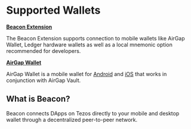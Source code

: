 # Supported Wallets

**[Beacon Extension](https://chrome.google.com/webstore/detail/gpfndedineagiepkpinficbcbbgjoenn/)**

The Beacon Extension supports connection to mobile wallets like AirGap Wallet, Ledger hardware wallets as well as a local mnemonic option recommended for developers.

**[AirGap Wallet](https://airgap.it)**

AirGap Wallet is a mobile wallet for [Android](https://play.google.com/store/apps/details?id=it.airgap.wallet) and [iOS](https://apps.apple.com/us/app/airgap-wallet/id1420996542?l=de&ls=1) that works in conjunction with AirGap Vault.

## What is Beacon?

Beacon connects DApps on Tezos directly to your mobile and desktop wallet through a decentralized peer-to-peer network.
